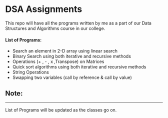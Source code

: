 # **DSA Assignments**

This repo will have all the programs written by me as a part of our Data Structures and Algorithms course in our college.

#### List of Programs:

- Search an element in 2-D array using linear search
- Binary Search using both iterative and recursive methods
- Operations (+ , - , x ,Transpose) on Matrices
- Quick sort algorithms using both iterative and recursive methods
- String Operations
- Swapping two variables (call by reference & call by value)

## Note:

---

List of Programs will be updated as the classes go on.
